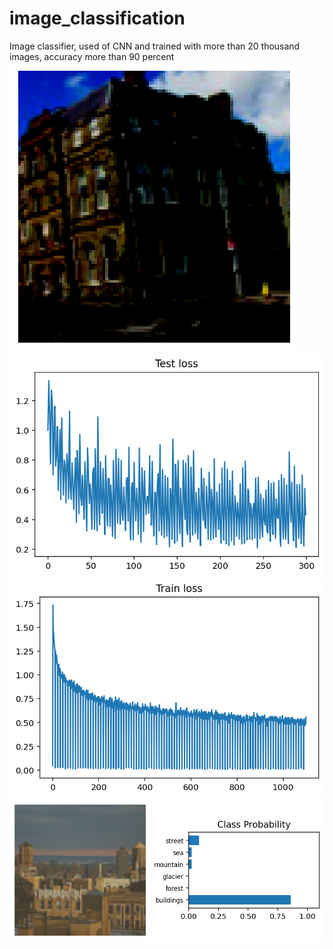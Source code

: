 # image_classification
Image classifier, used of CNN and trained with more than 20 thousand images, accuracy more than 90 percent
![building](building.png)
![test_loss](test_loss.png)
![train_loss](train_loss.png)
![probability_building](probability_building.png)
